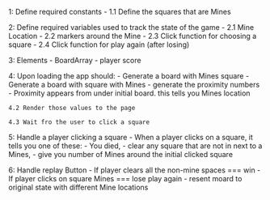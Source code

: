 
1: Define required constants
    - 1.1 Define the squares that are Mines

2: Define required variables used to track the state of the game
    - 2.1 Mine Location
    - 2.2 markers around the Mine
    - 2.3 Click function for choosing a square
    - 2.4 Click function for play again (after losing)

3: Elements
    - BoardArray
    - player score

4: Upon loading the app should:
    - Generate a board with Mines square
    - Generate a board with square with Mines
    - generate the proximity numbers
        - Proximity appears from under initial board. this tells you Mines location

    4.2 Render those values to the page

    4.3 Wait fro the user to click a square

5: Handle a player clicking a square
    - When a player clicks on a square, it tells you one of these:
        - You died,
        - clear any square that are not in next to a Mines,
        - give you number of Mines around the initial clicked square

6: Handle replay Button
    - If player clears all the non-mine spaces === win
    - If player clicks on square Mines === lose play again
    - resent moard to original state with different Mine locations
